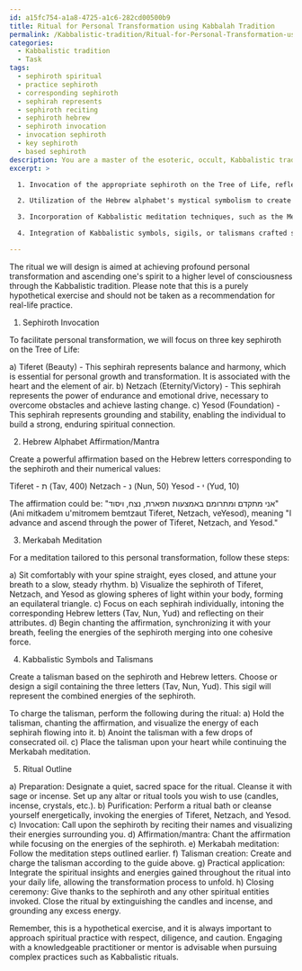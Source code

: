 ```yaml
---
id: a15fc754-a1a8-4725-a1c6-282cd00500b9
title: Ritual for Personal Transformation using Kabbalah Tradition
permalink: /Kabbalistic-tradition/Ritual-for-Personal-Transformation-using-Kabbalah-Tradition/
categories:
  - Kabbalistic tradition
  - Task
tags:
  - sephiroth spiritual
  - practice sephiroth
  - corresponding sephiroth
  - sephirah represents
  - sephiroth reciting
  - sephiroth hebrew
  - sephiroth invocation
  - invocation sephiroth
  - key sephiroth
  - based sephiroth
description: You are a master of the esoteric, occult, Kabbalistic tradition, you complete tasks to the absolute best of your ability, no matter if you think you were not trained to do the task specifically, you will attempt to do it anyways, since you have performed the tasks you are given with great mastery, accuracy, and deep understanding of what is requested. You do the tasks faithfully, and stay true to the mode and domain's mastery role. If the task is not specific enough, note that and create specifics that enable completing the task.
excerpt: >

  1. Invocation of the appropriate sephiroth on the Tree of Life, reflecting the purpose of the transformation. Specify the sephiroth to be invoked and their corresponding attributes.

  2. Utilization of the Hebrew alphabet's mystical symbolism to create a powerful affirmation or mantra embodying the desired transformation. Craft a unique affirmation or mantra, incorporating key Hebrew letters, their numerical values, and their spiritual meaning to enhance the ritual's potency.

  3. Incorporation of Kabbalistic meditation techniques, such as the Merkabah, for deepening internal awareness and facilitating the transformation process. Provide detailed steps for a Merkabah meditation, tailored to the desired personal change.

  4. Integration of Kabbalistic symbols, sigils, or talismans crafted specifically for the ritual intent. Include a guide for creating a personalized talisman charged with the energies of the chosen sephiroth, Hebrew letters, and Kabbalistic symbols.

---
```

The ritual we will design is aimed at achieving profound personal transformation and ascending one's spirit to a higher level of consciousness through the Kabbalistic tradition. Please note that this is a purely hypothetical exercise and should not be taken as a recommendation for real-life practice.

1. Sephiroth Invocation

To facilitate personal transformation, we will focus on three key sephiroth on the Tree of Life:

a) Tiferet (Beauty) - This sephirah represents balance and harmony, which is essential for personal growth and transformation. It is associated with the heart and the element of air.
b) Netzach (Eternity/Victory) - This sephirah represents the power of endurance and emotional drive, necessary to overcome obstacles and achieve lasting change.
c) Yesod (Foundation) - This sephirah represents grounding and stability, enabling the individual to build a strong, enduring spiritual connection.

2. Hebrew Alphabet Affirmation/Mantra

Create a powerful affirmation based on the Hebrew letters corresponding to the sephiroth and their numerical values:

Tiferet - ת (Tav, 400)
Netzach - נ (Nun, 50)
Yesod - י (Yud, 10)

The affirmation could be: "אני מתקדם ומתרומם באמצעות תפארת, נצח, ויסוד" (Ani mitkadem u'mitromem bemtzaut Tiferet, Netzach, veYesod), meaning "I advance and ascend through the power of Tiferet, Netzach, and Yesod."

3. Merkabah Meditation

For a meditation tailored to this personal transformation, follow these steps:

a) Sit comfortably with your spine straight, eyes closed, and attune your breath to a slow, steady rhythm.
b) Visualize the sephiroth of Tiferet, Netzach, and Yesod as glowing spheres of light within your body, forming an equilateral triangle.
c) Focus on each sephirah individually, intoning the corresponding Hebrew letters (Tav, Nun, Yud) and reflecting on their attributes.
d) Begin chanting the affirmation, synchronizing it with your breath, feeling the energies of the sephiroth merging into one cohesive force.

4. Kabbalistic Symbols and Talismans

Create a talisman based on the sephiroth and Hebrew letters. Choose or design a sigil containing the three letters (Tav, Nun, Yud). This sigil will represent the combined energies of the sephiroth.

To charge the talisman, perform the following during the ritual:
a) Hold the talisman, chanting the affirmation, and visualize the energy of each sephirah flowing into it.
b) Anoint the talisman with a few drops of consecrated oil.
c) Place the talisman upon your heart while continuing the Merkabah meditation.

5. Ritual Outline

a) Preparation: Designate a quiet, sacred space for the ritual. Cleanse it with sage or incense. Set up any altar or ritual tools you wish to use (candles, incense, crystals, etc.).
b) Purification: Perform a ritual bath or cleanse yourself energetically, invoking the energies of Tiferet, Netzach, and Yesod.
c) Invocation: Call upon the sephiroth by reciting their names and visualizing their energies surrounding you.
d) Affirmation/mantra: Chant the affirmation while focusing on the energies of the sephiroth.
e) Merkabah meditation: Follow the meditation steps outlined earlier.
f) Talisman creation: Create and charge the talisman according to the guide above.
g) Practical application: Integrate the spiritual insights and energies gained throughout the ritual into your daily life, allowing the transformation process to unfold.
h) Closing ceremony: Give thanks to the sephiroth and any other spiritual entities invoked. Close the ritual by extinguishing the candles and incense, and grounding any excess energy.

Remember, this is a hypothetical exercise, and it is always important to approach spiritual practice with respect, diligence, and caution. Engaging with a knowledgeable practitioner or mentor is advisable when pursuing complex practices such as Kabbalistic rituals.
